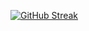 <a href="https://git.io/streak-stats"><img src="https://github-readme-streak-stats.herokuapp.com?user=CubTeam&theme=dark&locale=ru&date_format=j%2Fn%5B%2FY%5D&fire=EB5454&sideNums=EB7777&currStreakNum=EB5454&ring=EB724B&border=393939" alt="GitHub Streak" /></a>
